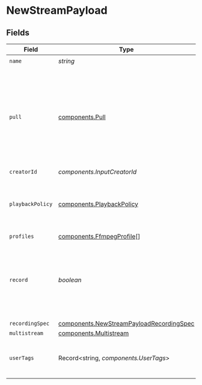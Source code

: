 # NewStreamPayload


## Fields

| Field                                                                                                                                                                  | Type                                                                                                                                                                   | Required                                                                                                                                                               | Description                                                                                                                                                            | Example                                                                                                                                                                |
| ---------------------------------------------------------------------------------------------------------------------------------------------------------------------- | ---------------------------------------------------------------------------------------------------------------------------------------------------------------------- | ---------------------------------------------------------------------------------------------------------------------------------------------------------------------- | ---------------------------------------------------------------------------------------------------------------------------------------------------------------------- | ---------------------------------------------------------------------------------------------------------------------------------------------------------------------- |
| `name`                                                                                                                                                                 | *string*                                                                                                                                                               | :heavy_check_mark:                                                                                                                                                     | N/A                                                                                                                                                                    | test_stream                                                                                                                                                            |
| `pull`                                                                                                                                                                 | [components.Pull](../../models/components/pull.md)                                                                                                                     | :heavy_minus_sign:                                                                                                                                                     | Configuration for a stream that should be actively pulled from an<br/>external source, rather than pushed to Livepeer. If specified, the<br/>stream will not have a streamKey. |                                                                                                                                                                        |
| `creatorId`                                                                                                                                                            | *components.InputCreatorId*                                                                                                                                            | :heavy_minus_sign:                                                                                                                                                     | N/A                                                                                                                                                                    |                                                                                                                                                                        |
| `playbackPolicy`                                                                                                                                                       | [components.PlaybackPolicy](../../models/components/playbackpolicy.md)                                                                                                 | :heavy_minus_sign:                                                                                                                                                     | Whether the playback policy for an asset or stream is public or signed                                                                                                 |                                                                                                                                                                        |
| `profiles`                                                                                                                                                             | [components.FfmpegProfile](../../models/components/ffmpegprofile.md)[]                                                                                                 | :heavy_minus_sign:                                                                                                                                                     | N/A                                                                                                                                                                    |                                                                                                                                                                        |
| `record`                                                                                                                                                               | *boolean*                                                                                                                                                              | :heavy_minus_sign:                                                                                                                                                     | Should this stream be recorded? Uses default settings. For more<br/>customization, create and configure an object store.<br/>                                          | false                                                                                                                                                                  |
| `recordingSpec`                                                                                                                                                        | [components.NewStreamPayloadRecordingSpec](../../models/components/newstreampayloadrecordingspec.md)                                                                   | :heavy_minus_sign:                                                                                                                                                     | N/A                                                                                                                                                                    |                                                                                                                                                                        |
| `multistream`                                                                                                                                                          | [components.Multistream](../../models/components/multistream.md)                                                                                                       | :heavy_minus_sign:                                                                                                                                                     | N/A                                                                                                                                                                    |                                                                                                                                                                        |
| `userTags`                                                                                                                                                             | Record<string, *components.UserTags*>                                                                                                                                  | :heavy_minus_sign:                                                                                                                                                     | User input tags associated with the stream                                                                                                                             |                                                                                                                                                                        |